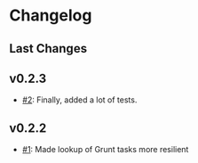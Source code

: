 # Changelog

## Last Changes

## v0.2.3
- [#2](https://github.com/LaxarJS/grunt-laxar/issues/2): Finally, added a lot of tests.

## v0.2.2
- [#1](https://github.com/LaxarJS/grunt-laxar/issues/1): Made lookup of Grunt tasks more resilient
